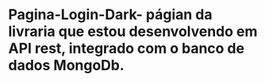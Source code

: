 # Pagina-Login-Dark- págian da livraria que estou desenvolvendo em API rest, integrado com o banco de dados MongoDb.
